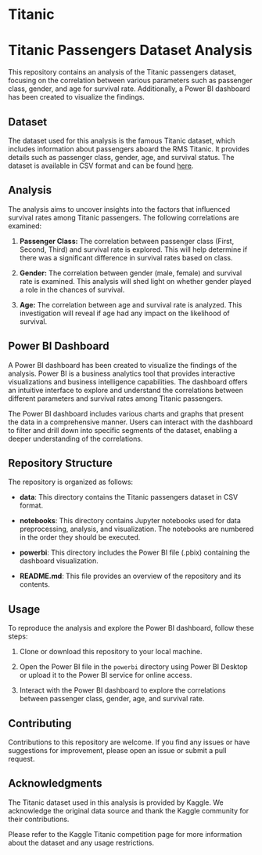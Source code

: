 # Titanic
# Titanic Passengers Dataset Analysis

This repository contains an analysis of the Titanic passengers dataset, focusing on the correlation between various parameters such as passenger class, gender, and age for survival rate. Additionally, a Power BI dashboard has been created to visualize the findings.

## Dataset

The dataset used for this analysis is the famous Titanic dataset, which includes information about passengers aboard the RMS Titanic. It provides details such as passenger class, gender, age, and survival status. The dataset is available in CSV format and can be found [here](https://www.kaggle.com/c/titanic/data).

## Analysis

The analysis aims to uncover insights into the factors that influenced survival rates among Titanic passengers. The following correlations are examined:

1. **Passenger Class:** The correlation between passenger class (First, Second, Third) and survival rate is explored. This will help determine if there was a significant difference in survival rates based on class.

2. **Gender:** The correlation between gender (male, female) and survival rate is examined. This analysis will shed light on whether gender played a role in the chances of survival.

3. **Age:** The correlation between age and survival rate is analyzed. This investigation will reveal if age had any impact on the likelihood of survival.

## Power BI Dashboard

A Power BI dashboard has been created to visualize the findings of the analysis. Power BI is a business analytics tool that provides interactive visualizations and business intelligence capabilities. The dashboard offers an intuitive interface to explore and understand the correlations between different parameters and survival rates among Titanic passengers.

The Power BI dashboard includes various charts and graphs that present the data in a comprehensive manner. Users can interact with the dashboard to filter and drill down into specific segments of the dataset, enabling a deeper understanding of the correlations.

## Repository Structure

The repository is organized as follows:

- **data**: This directory contains the Titanic passengers dataset in CSV format.

- **notebooks**: This directory contains Jupyter notebooks used for data preprocessing, analysis, and visualization. The notebooks are numbered in the order they should be executed.

- **powerbi**: This directory includes the Power BI file (.pbix) containing the dashboard visualization.

- **README.md**: This file provides an overview of the repository and its contents.

## Usage

To reproduce the analysis and explore the Power BI dashboard, follow these steps:

1. Clone or download this repository to your local machine.

2. Open the Power BI file in the `powerbi` directory using Power BI Desktop or upload it to the Power BI service for online access.

3. Interact with the Power BI dashboard to explore the correlations between passenger class, gender, age, and survival rate.

## Contributing

Contributions to this repository are welcome. If you find any issues or have suggestions for improvement, please open an issue or submit a pull request.

## Acknowledgments

The Titanic dataset used in this analysis is provided by Kaggle. We acknowledge the original data source and thank the Kaggle community for their contributions.

Please refer to the Kaggle Titanic competition page for more information about the dataset and any usage restrictions.

